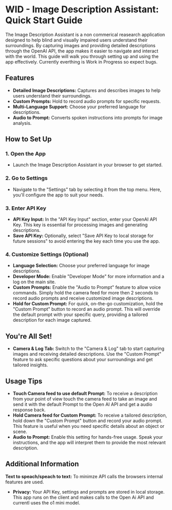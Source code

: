 # WID - Image Description Assistant: Quick Start Guide

The Image Description Assistant is a non commerical reasearch application designed to help blind and visually impaired users understand their surroundings. By capturing images and providing detailed descriptions through the OpenAI API, the app makes it easier to navigate and interact with the world. This guide will walk you through setting up and using the app effectively.
Currently everthing is Work in Progress so expect bugs.

## Features
- **Detailed Image Descriptions:** Captures and describes images to help users understand their surroundings.
- **Custom Prompts:** Hold to record audio prompts for specific requests.
- **Multi-Language Support:** Choose your preferred language for descriptions.
- **Audio to Prompt:** Converts spoken instructions into prompts for image analysis.

## How to Set Up
### 1. Open the App
- Launch the Image Description Assistant in your browser to get started.

### 2. Go to Settings
- Navigate to the "Settings" tab by selecting it from the top menu. Here, you'll configure the app to suit your needs.

### 3. Enter API Key
- **API Key Input:** In the "API Key Input" section, enter your OpenAI API Key. This key is essential for processing images and generating descriptions.
- **Save API Key:** Optionally, select "Save API Key to local storage for future sessions" to avoid entering the key each time you use the app.

### 4. Customize Settings (Optional)
- **Language Selection:** Choose your preferred language for image descriptions.
- **Developer Mode:** Enable "Developer Mode" for more information and a log on the main site.
- **Custom Prompts:** Enable the "Audio to Prompt" feature to allow voice commands. Simply hold the camera feed for more then 2 seconds to record audio prompts and receive customized image descriptions.
- **Hold for Custom Prompt:** For quick, on-the-go customization, hold the "Custom Prompt" button to record an audio prompt. This will override the default prompt with your specific query, providing a tailored description for each image captured.

## You're All Set!
- **Camera & Log Tab:** Switch to the "Camera & Log" tab to start capturing images and receiving detailed descriptions. Use the "Custom Prompt" feature to ask specific questions about your surroundings and get tailored insights.
  
## Usage Tips
- **Touch Camera feed to use default Prompt:** To receive a description from your point of view touch the camera feed to take an image and send it with the default Prompt to the Open AI API and get a audio response back.
- **Hold Camera feed for Custom Prompt:** To receive a tailored description, hold down the "Custom Prompt" button and record your audio prompt. This feature is useful when you need specific details about an object or scene.
- **Audio to Prompt:** Enable this setting for hands-free usage. Speak your instructions, and the app will interpret them to provide the most relevant description.

## Additional Information
 **Text to speach/speach to text:** To minimze API calls the browsers internal features are used.
- **Privacy:** Your API Key, settings and prompts are stored in local storage. This app runs on the client and makes calls to the Open Ai API and currentl uses the o1 mini model. 


